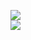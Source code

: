 [![](https://img.shields.io/badge/Made%20With-Github%20Spray-lightgrey.svg?style=for-the-badge&logo=github)](https://github.com/Annihil/github-spray#15451)  
[![](https://i.imgur.com/2DrTn0Z.gif)](https://github.com/Annihil/github-spray)